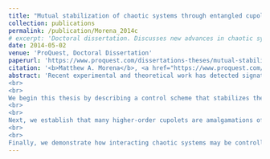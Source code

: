 ```yaml
---
title: "Mutual stabilization of chaotic systems through entangled cupolets."
collection: publications
permalink: /publication/Morena_2014c
# excerpt: 'Doctoral dissertation. Discusses new advances in chaotic systems research, notably the mutual stabilization that transpires between pairs of interacting chaotic systems.'
date: 2014-05-02
venue: 'ProQuest, Doctoral Dissertation'
paperurl: 'https://www.proquest.com/dissertations-theses/mutual-stabilization-chaotic-systems-through/docview/1548365664/se-2?accountid=10100'
citation: '<b>Matthew A. Morena</b>, <a href="https://www.proquest.com/dissertations-theses/mutual-stabilization-chaotic-systems-through/docview/1548365664/se-2?accountid=10100" style="color:#0000FF;"><i>Mutual stabilization of chaotic systems through entangled cupolets</i></a>, Ph.D. Thesis, [Order No. 3581216], University of New Hampshire, Durham, NH, USA (2014).'
abstract: 'Recent experimental and theoretical work has detected signatures of chaotic behavior in nearly every physical science, including quantum entanglement. In some instances, chaos either plays a significant role or, as an underlying presence, explains perplexing observations. There are certain properties of chaotic systems which are consistently encountered and become focal points of the investigations. For instance, chaotic systems typically admit a dense set of unstable periodic orbits around an attractor. These orbits collectively provide a rich source of qualitative information about the associated system and their abundance has been utilized in a variety of applications.
<br>
<br>
We begin this thesis by describing a control scheme that stabilizes the unstable periodic orbits of chaotic systems and we go on to discuss several properties of these orbits. This technique allows for the creation of thousands of periodic orbits, known as cupolets (Chaotic Unstable Periodic Orbit-lets). We then present several applications of cupolets for investigating chaotic systems. First, we demonstrate an effective technique that combines cupolets with algebraic graph theory in order to transition between their orbits. This also induces certainty into the control of nonlinear systems and effectively provides an efficient algorithm for the steering and targeting of chaotic systems.
<br>
<br>
Next, we establish that many higher-order cupolets are amalgamations of simpler cupolets, possibly through bifurcations. From a sufficiently large set of cupolets, we obtain a hierarchal subset of fundamental cupolets from which other cupolets may be assembled and dynamical invariants approximated. We then construct an independent coordinate system aligned to the local dynamical geometry and that reveals the local stretching and folding dynamics which characterize chaotic behavior. This partitions the dynamical landscape into regions of high or low chaoticity, thereby supporting prediction capabilities.
<br>
<br>
Finally, we demonstrate how interacting chaotic systems may be controlled onto cupolets whose periodic behavior is maintained by their continued interaction. This is known as chaotic entanglement and it evokes a classical analog to quantum entanglement. Fundamental cupolets are believed to play important roles in chaotic entanglement. Based on certain properties of chaotic systems and on examples which we present, there is potential for chaotic entanglement to be naturally occurring.'
---
```

<!-- Abstract: Recent experimental and theoretical work has detected signatures of chaotic behavior in nearly every physical science, including quantum entanglement. In some instances, chaos either plays a significant role or, as an underlying presence, explains perplexing observations. There are certain properties of chaotic systems which are consistently encountered and become focal points of the investigations. For instance, chaotic systems typically admit a dense set of unstable periodic orbits around an attractor. These orbits collectively provide a rich source of qualitative information about the associated system and their abundance has been utilized in a variety of applications. We begin this thesis by describing a control scheme that stabilizes the unstable periodic orbits of chaotic systems and we go on to discuss several properties of these orbits. This technique allows for the creation of thousands of periodic orbits, known as cupolets (Chaotic Unstable Periodic Orbit-lets). We then present several applications of cupolets for investigating chaotic systems. First, we demonstrate an effective technique that combines cupolets with algebraic graph theory in order to transition between their orbits. This also induces certainty into the control of nonlinear systems and effectively provides an efficient algorithm for the steering and targeting of chaotic systems. Next, we establish that many higher-order cupolets are amalgamations of simpler cupolets, possibly through bifurcations. From a sufficiently large set of cupolets, we obtain a hierarchal subset of fundamental cupolets from which other cupolets may be assembled and dynamical invariants approximated. We then construct an independent coordinate system aligned to the local dynamical geometry and that reveals the local stretching and folding dynamics which characterize chaotic behavior. This partitions the dynamical landscape into regions of high or low chaoticity, thereby supporting prediction capabilities. Finally, we demonstrate how interacting chaotic systems may be controlled onto cupolets whose periodic behavior is maintained by their continued interaction. This is known as chaotic entanglement and it evokes a classical analog to quantum entanglement. Fundamental cupolets are believed to play important roles in chaotic entanglement. Based on certain properties of chaotic systems and on examples which we present, there is potential for chaotic entanglement to be naturally occurring. -->
